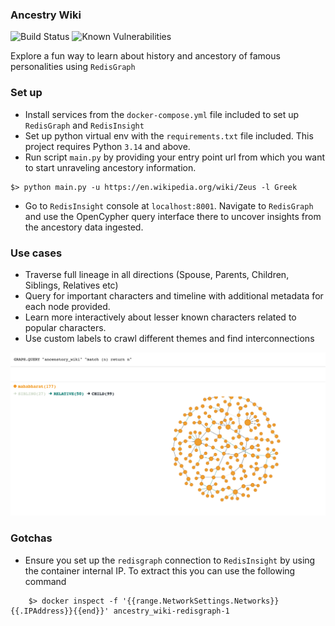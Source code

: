 ### Ancestry Wiki 

![Build Status](https://github.com/keshy/ancestry_wiki/actions/workflows/main.yml/badge.svg?event=push)
![Known Vulnerabilities](https://snyk.io/test/github/keshy/ancestry_wiki/badge.svg)


Explore a fun way to learn about history and ancestory of famous personalities using `RedisGraph`

### Set up

- Install services from the `docker-compose.yml` file included to set up `RedisGraph` and `RedisInsight` 
- Set up python virtual env with the `requirements.txt` file included. This project requires Python `3.14` and above.
- Run script `main.py` by providing your entry point url from which you want to start unraveling ancestory information.
```commandline
$> python main.py -u https://en.wikipedia.org/wiki/Zeus -l Greek 
```
- Go to `RedisInsight` console at `localhost:8001`. Navigate to `RedisGraph` and use the OpenCypher query interface there to uncover insights from the ancestory data ingested. 

### Use cases

- Traverse full lineage in all directions (Spouse, Parents, Children, Siblings, Relatives etc)
- Query for important characters and timeline with additional metadata for each node provided. 
- Learn more interactively about lesser known characters related to popular characters. 
- Use custom labels to crawl different themes and find interconnections

![System Metrics](./images/mahabharat.png)


### Gotchas

- Ensure you set up the `redisgraph` connection to `RedisInsight` by using the container internal IP. To extract this you can use the following command
```commandline
    $> docker inspect -f '{{range.NetworkSettings.Networks}}{{.IPAddress}}{{end}}' ancestry_wiki-redisgraph-1
```